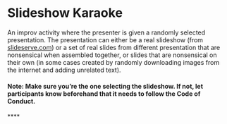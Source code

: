 # Slideshow Karaoke

An improv activity where the presenter is given a randomly selected presentation. The presentation can either be a real slideshow \(from [slideserve.com](http://slideserve.com)\) or a set of real slides from different presentation that are nonsensical when assembled together, or slides that are nonsensical on their own \(in some cases created by randomly downloading images from the internet and adding unrelated text\).

#### **Note:** Make sure you’re the one selecting the slideshow. If not, let participants know beforehand that it needs to follow the Code of Conduct.

\*\*\*\*

